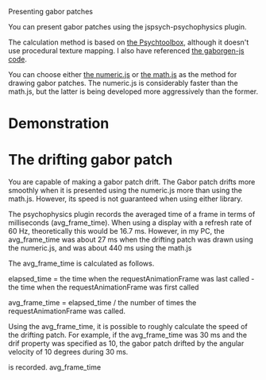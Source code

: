 Presenting gabor patches

You can present gabor patches using the jspsych-psychophysics plugin.

The calculation method is based on [the Psychtoolbox](http://psychtoolbox.org/), although it doesn't use procedural texture mapping. I also have referenced [the gaborgen-js code](https://github.com/jtth/gaborgen-js).

You can choose either [the numeric.js](https://github.com/sloisel/numeric) or [the math.js](https://mathjs.org/) as the method for drawing gabor patches. The numeric.js is considerably faster than the math.js, but the latter is being developed more aggressively than the former.

# Demonstration

# The drifting gabor patch

You are capable of making a gabor patch drift. The Gabor patch drifts more smoothly when it is presented using the numeric.js more than using the math.js. However, its speed is not guaranteed when using either library.

The psychophysics plugin records the averaged time of a frame in terms of milliseconds (avg_frame_time). When using a display with a refresh rate of 60 Hz, theoretically this would be 16.7 ms. However, in my PC, the avg_frame_time was about 27 ms when the drifting patch was drawn using the numeric.js, and was about 440 ms using the math.js

The avg_frame_time is calculated as follows.

elapsed_time = the time when the requestAnimationFrame was last called - the time when the requestAnimationFrame was first called

avg_frame_time = elapsed_time / the number of times the requestAnimationFrame was called.

Using the avg_frame_time, it is possible to roughly calculate the speed of the drifting patch. For example, if the avg_frame_time was 30 ms and the drif property was specified as 10, the gabor patch drifted by the angular velocity of 10 degrees during 30 ms.

 is recorded.
  avg_frame_time